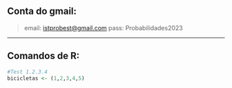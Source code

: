 ## Conta do gmail:

>email: istprobest@gmail.com
>pass: Probabilidades2023

---

## Comandos de R:
```r
#Test 1.2.3.4
bicicletas <- (1,2,3,4,5)




```
